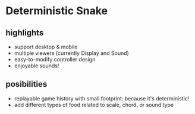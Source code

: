 # Deterministic Snake

## highlights

- support desktop & mobile
- multiple viewers (currently Display and Sound)
- easy-to-modify controller design
- enjoyable sounds!

## posibilities

- replayable game history with small footprint: because it's deterministic!
- add different types of food related to scale, chord, or sound type
